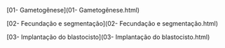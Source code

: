 [01- Gametogênese](01- Gametogênese.html)

[02- Fecundação e segmentação](02- Fecundação e segmentação.html)

[03- Implantação do blastocisto](03- Implantação do blastocisto.html)

